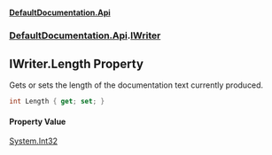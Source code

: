#### [DefaultDocumentation\.Api](../../../index.md 'index')
### [DefaultDocumentation\.Api](../../../index.md#DefaultDocumentation.Api 'DefaultDocumentation\.Api').[IWriter](index.md 'DefaultDocumentation\.Api\.IWriter')

## IWriter\.Length Property

Gets or sets the length of the documentation text currently produced\.

```csharp
int Length { get; set; }
```

#### Property Value
[System\.Int32](https://learn.microsoft.com/en-us/dotnet/api/system.int32 'System\.Int32')